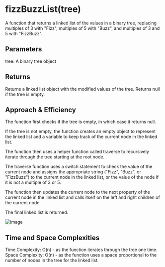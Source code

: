 # fizzBuzzList(tree)
A function that returns a linked list of the values in a binary tree, replacing multiples of 3 with "Fizz", multiples of 5 with "Buzz", and multiples of 3 and 5 with "FizzBuzz".

## Parameters
tree: A binary tree object

## Returns
Returns a linked list object with the modified values of the tree. Returns null if the tree is empty.

## Approach & Efficiency
The function first checks if the tree is empty, in which case it returns null.

If the tree is not empty, the function creates an empty object to represent the linked list and a variable to keep track of the current node in the linked list.

The function then uses a helper function called traverse to recursively iterate through the tree starting at the root node.


The traverse function uses a switch statement to check the value of the current node and assigns the appropriate string ("Fizz", "Buzz", or "FizzBuzz") to the current node in the linked list, or the value of the node if it is not a multiple of 3 or 5.

The function then updates the current node to the next property of the current node in the linked list and calls itself on the left and right children of the current node.

The final linked list is returned.

![image](https://user-images.githubusercontent.com/105423307/214479706-fbf75048-7c8a-43df-9a55-ada9fef46b1b.png)
## Time and Space Complexities
Time Complexity: O(n) - as the function iterates through the tree one time.
Space Complexity: O(n) - as the function uses a space proportional to the number of nodes in the tree for the linked list.
